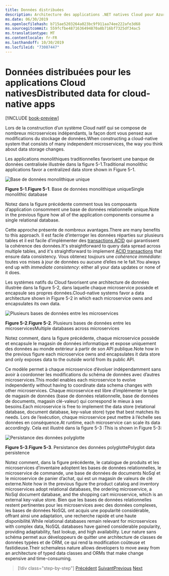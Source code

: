 ```yaml
---
title: Données distribuées
description: Architecture des applications .NET natives Cloud pour Azure | Données distribuées pour les applications Cloud natives
ms.date: 06/30/2019
ms.openlocfilehash: b715ae5203264a023bc9f911aa74ee222afe3d68
ms.sourcegitcommit: 559fcfbe4871636494870a8b716bf7325df34ac5
ms.translationtype: MT
ms.contentlocale: fr-FR
ms.lasthandoff: 10/30/2019
ms.locfileid: "73087447"
---
```

# <a name="distributed-data-for-cloud-native-apps"></a><span data-ttu-id="121ce-103">Données distribuées pour les applications Cloud natives</span><span class="sxs-lookup"><span data-stu-id="121ce-103">Distributed data for cloud-native apps</span></span>

[!INCLUDE [book-preview](../../../includes/book-preview.md)]

<span data-ttu-id="121ce-104">Lors de la construction d’un système Cloud natif qui se compose de nombreux microservices indépendants, la façon dont vous pensez aux modifications du stockage de données.</span><span class="sxs-lookup"><span data-stu-id="121ce-104">When constructing a cloud-native system that consists of many independent microservices, the way you think about data storage changes.</span></span>

<span data-ttu-id="121ce-105">Les applications monolithiques traditionnelles favorisent une banque de données centralisée illustrée dans la figure 5-1.</span><span class="sxs-lookup"><span data-stu-id="121ce-105">Traditional monolithic applications favor a centralized data store shown in Figure 5-1.</span></span>

![Base de données monolithique unique](./media/single-monolithic-database.png)

<span data-ttu-id="121ce-107">**Figure 5-1**.</span><span class="sxs-lookup"><span data-stu-id="121ce-107">**Figure 5-1**.</span></span> <span data-ttu-id="121ce-108">Base de données monolithique unique</span><span class="sxs-lookup"><span data-stu-id="121ce-108">Single monolithic database</span></span>

<span data-ttu-id="121ce-109">Notez dans la figure précédente comment tous les composants d’application consomment une base de données relationnelle unique.</span><span class="sxs-lookup"><span data-stu-id="121ce-109">Note in the previous figure how all of the application components consume a single relational database.</span></span>

<span data-ttu-id="121ce-110">Cette approche présente de nombreux avantages.</span><span class="sxs-lookup"><span data-stu-id="121ce-110">There are many benefits to this approach.</span></span> <span data-ttu-id="121ce-111">Il est facile d’interroger les données réparties sur plusieurs tables et il est facile d’implémenter des [transactions ACID](https://docs.microsoft.com/windows/desktop/cossdk/acid-properties) qui garantissent la cohérence des données.</span><span class="sxs-lookup"><span data-stu-id="121ce-111">It's straightforward to query data spread across  multiple tables, and it's straightforward to implement [ACID transactions](https://docs.microsoft.com/windows/desktop/cossdk/acid-properties) that ensure data consistency.</span></span> <span data-ttu-id="121ce-112">Vous obtenez toujours une *cohérence immédiate*: toutes vos mises à jour de données ou aucune d’elles ne le fait.</span><span class="sxs-lookup"><span data-stu-id="121ce-112">You always end up with *immediate consistency*: either all your data updates or none of it does.</span></span>

<span data-ttu-id="121ce-113">Les systèmes natifs du Cloud favorisent une architecture de données illustrée dans la figure 5-2, dans laquelle chaque microservice possède et encapsule ses propres données.</span><span class="sxs-lookup"><span data-stu-id="121ce-113">Cloud-native systems favor a data architecture shown in Figure 5-2 in which each microservice owns and encapsulates its own data.</span></span>

![Plusieurs bases de données entre les microservices](./media/data-across-microservices.png)

<span data-ttu-id="121ce-115">**Figure 5-2**.</span><span class="sxs-lookup"><span data-stu-id="121ce-115">**Figure 5-2**.</span></span> <span data-ttu-id="121ce-116">Plusieurs bases de données entre les microservices</span><span class="sxs-lookup"><span data-stu-id="121ce-116">Multiple databases across microservices</span></span>

<span data-ttu-id="121ce-117">Notez comment, dans la figure précédente, chaque microservice possède et encapsule le magasin de données informatique et expose uniquement des données au monde extérieur à partir de son API publique.</span><span class="sxs-lookup"><span data-stu-id="121ce-117">Note how in the previous figure each microservice owns and encapsulates it data store and only exposes data to the outside world from its public API.</span></span>

<span data-ttu-id="121ce-118">Ce modèle permet à chaque microservice d’évoluer indépendamment sans avoir à coordonner les modifications du schéma de données avec d’autres microservices.</span><span class="sxs-lookup"><span data-stu-id="121ce-118">This model enables each microservice to evolve independently without having to coordinate data schema changes with other microservices.</span></span> <span data-ttu-id="121ce-119">Chaque microservice est libre d’implémenter le type de magasin de données (base de données relationnelle, base de données de documents, magasin clé-valeur) qui correspond le mieux à ses besoins.</span><span class="sxs-lookup"><span data-stu-id="121ce-119">Each microservice is free to implement the data store (relational database, document database, key-value store) type that best matches its needs.</span></span> <span data-ttu-id="121ce-120">Lors de l’exécution, chaque microservice peut mettre à l’échelle ses données en conséquence.</span><span class="sxs-lookup"><span data-stu-id="121ce-120">At runtime, each microservice can scale its data accordingly.</span></span> <span data-ttu-id="121ce-121">Cela est illustré dans la figure 5-3 :</span><span class="sxs-lookup"><span data-stu-id="121ce-121">This is shown in Figure 5-3:</span></span>

![Persistance des données polyglotte](./media/polyglot-data-persistence.png)

<span data-ttu-id="121ce-123">**Figure 5-3**.</span><span class="sxs-lookup"><span data-stu-id="121ce-123">**Figure 5-3**.</span></span> <span data-ttu-id="121ce-124">Persistance des données polyglotte</span><span class="sxs-lookup"><span data-stu-id="121ce-124">Polyglot data persistence</span></span>

<span data-ttu-id="121ce-125">Notez comment, dans la figure précédente, le catalogue de produits et les microservices d’inventaire adoptent les bases de données relationnelles, le microservice de commande, une base de données de documents NoSql et le microservice de panier d’achat, qui est un magasin de valeurs de clé externe.</span><span class="sxs-lookup"><span data-stu-id="121ce-125">Note how in the previous figure the product catalog and inventory microservices adopt relational databases, the ordering microservice, a NoSql document database, and the shopping cart microservice, which is an external key-value store.</span></span> <span data-ttu-id="121ce-126">Bien que les bases de données relationnelles restent pertinentes pour les microservices avec des données complexes, les bases de données NoSQL ont acquis une popularité considérable, offrant ainsi une adaptation, une recherche rapide et une haute disponibilité.</span><span class="sxs-lookup"><span data-stu-id="121ce-126">While relational databases remain relevant for microservices with complex data, NoSQL databases have gained considerable popularity, providing adaptability, fast lookup, and high availability.</span></span> <span data-ttu-id="121ce-127">Leur nature sans schéma permet aux développeurs de quitter une architecture de classes de données typées et de ORM, ce qui rend la modification coûteuse et fastidieuse.</span><span class="sxs-lookup"><span data-stu-id="121ce-127">Their schemaless nature allows developers to move away from an architecture of typed data classes and ORMs that make change expensive and time-consuming.</span></span>

>[!div class="step-by-step"]
><span data-ttu-id="121ce-128">[Précédent](service-mesh-communication-infrastructure.md)
>[Suivant](data-patterns.md)</span><span class="sxs-lookup"><span data-stu-id="121ce-128">[Previous](service-mesh-communication-infrastructure.md)
[Next](data-patterns.md)</span></span>

